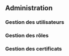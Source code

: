 ## Administration

### Gestion des utilisateurs

### Gestion des rôles

### Gestion des certificats

